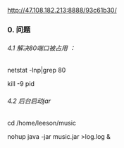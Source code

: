 http://47.108.182.213:8888/93c61b30/

### 0. 问题

###### 4.1 解决80端口被占用 ：

netstat -lnp|grep 80

 kill -9  pid



###### 4.2 后台启动jar

cd /home/leeson/music 

 nohup java -jar music.jar >log.log & 


